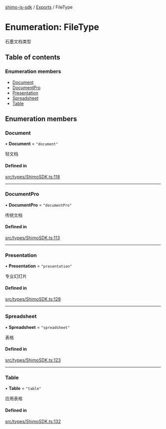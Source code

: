[shimo-js-sdk](../README.md) / [Exports](../modules.md) / FileType

# Enumeration: FileType

石墨文档类型

## Table of contents

### Enumeration members

- [Document](FileType.md#document)
- [DocumentPro](FileType.md#documentpro)
- [Presentation](FileType.md#presentation)
- [Spreadsheet](FileType.md#spreadsheet)
- [Table](FileType.md#table)

## Enumeration members

### Document

• **Document** = `"document"`

轻文档

#### Defined in

[src/types/ShimoSDK.ts:118](https://github.com/shimohq/shimo-js-sdk/blob/b1f4ecc/src/types/ShimoSDK.ts#L118)

___

### DocumentPro

• **DocumentPro** = `"documentPro"`

传统文档

#### Defined in

[src/types/ShimoSDK.ts:113](https://github.com/shimohq/shimo-js-sdk/blob/b1f4ecc/src/types/ShimoSDK.ts#L113)

___

### Presentation

• **Presentation** = `"presentation"`

专业幻灯片

#### Defined in

[src/types/ShimoSDK.ts:128](https://github.com/shimohq/shimo-js-sdk/blob/b1f4ecc/src/types/ShimoSDK.ts#L128)

___

### Spreadsheet

• **Spreadsheet** = `"spreadsheet"`

表格

#### Defined in

[src/types/ShimoSDK.ts:123](https://github.com/shimohq/shimo-js-sdk/blob/b1f4ecc/src/types/ShimoSDK.ts#L123)

___

### Table

• **Table** = `"table"`

应用表格

#### Defined in

[src/types/ShimoSDK.ts:132](https://github.com/shimohq/shimo-js-sdk/blob/b1f4ecc/src/types/ShimoSDK.ts#L132)
